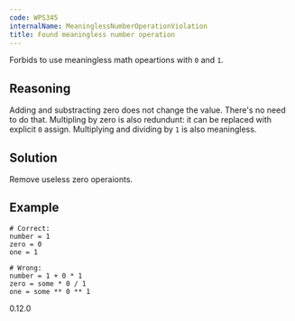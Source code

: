 ```yaml
---
code: WPS345
internalName: MeaninglessNumberOperationViolation
title: Found meaningless number operation
---
```


Forbids to use meaningless math opeartions with `0` and `1`.

## Reasoning
Adding and substracting zero does not change the value. There's no
need to do that. Multipling by zero is also redundunt: it can be
replaced with explicit `0` assign. Multiplying and dividing by `1`
is also meaningless.

## Solution
Remove useless zero operaionts.

## Example

    # Correct:
    number = 1
    zero = 0
    one = 1
    
    # Wrong:
    number = 1 + 0 * 1
    zero = some * 0 / 1
    one = some ** 0 ** 1

<div class="versionadded">

0.12.0

</div>